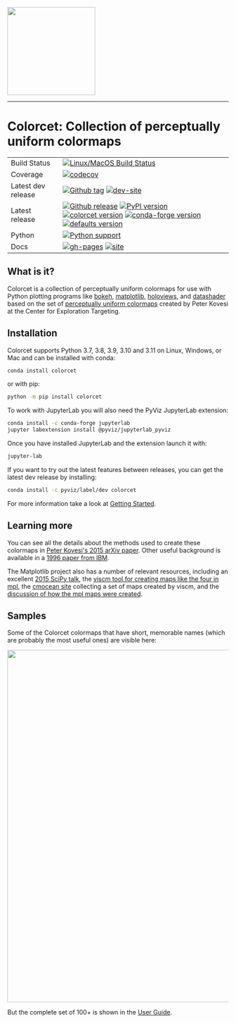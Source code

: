 <img src="https://github.com/holoviz/colorcet/blob/main/doc/_static/logo.png" width=200><br>

-----------------

# Colorcet: Collection of perceptually uniform colormaps

|    |    |
| --- | --- |
| Build Status | [![Linux/MacOS Build Status](https://github.com/holoviz/colorcet/workflows/tests/badge.svg?query=branch%3Amain)](https://github.com/holoviz/colorcet/actions/workflows/tests.yaml?query=branch%3Amain) |
| Coverage | [![codecov](https://codecov.io/gh/holoviz/colorcet/branch/main/graph/badge.svg)](https://codecov.io/gh/holoviz/colorcet) ||
| Latest dev release | [![Github tag](https://img.shields.io/github/tag/holoviz/colorcet.svg?label=tag&colorB=11ccbb)](https://github.com/holoviz/colorcet/tags) [![dev-site](https://img.shields.io/website-up-down-green-red/https/holoviz-dev.github.io/colorcet.svg?label=dev%20website)](https://holoviz-dev.github.io/colorcet/) |
| Latest release | [![Github release](https://img.shields.io/github/release/holoviz/colorcet.svg?label=tag&colorB=11ccbb)](https://github.com/holoviz/colorcet/releases) [![PyPI version](https://img.shields.io/pypi/v/colorcet.svg?colorB=cc77dd)](https://pypi.python.org/pypi/colorcet) [![colorcet version](https://img.shields.io/conda/v/holoviz/colorcet.svg?colorB=4488ff&style=flat)](https://anaconda.org/holoviz/colorcet) [![conda-forge version](https://img.shields.io/conda/v/conda-forge/colorcet.svg?label=conda%7Cconda-forge&colorB=4488ff)](https://anaconda.org/conda-forge/colorcet) [![defaults version](https://img.shields.io/conda/v/anaconda/colorcet.svg?label=conda%7Cdefaults&style=flat&colorB=4488ff)](https://anaconda.org/anaconda/colorcet) |
| Python | [![Python support](https://img.shields.io/pypi/pyversions/colorcet.svg)](https://pypi.org/project/colorcet/) |
| Docs | [![gh-pages](https://img.shields.io/github/last-commit/holoviz/colorcet/gh-pages.svg)](https://github.com/holoviz/colorcet/tree/gh-pages) [![site](https://img.shields.io/website-up-down-green-red/http/colorcet.holoviz.org.svg)](http://colorcet.holoviz.org) |


## What is it?

Colorcet is a collection of
perceptually uniform colormaps for use with Python plotting programs like
[bokeh](http://bokeh.pydata.org),
[matplotlib](http://matplotlib.org),
[holoviews](http://holoviews.org), and
[datashader](https://github.com/bokeh/datashader) based on the
set of [perceptually uniform colormaps](https://arxiv.org/abs/1509.03700) created
by Peter Kovesi at the Center for Exploration Targeting.


## Installation

Colorcet supports Python 3.7, 3.8, 3.9, 3.10 and 3.11  on Linux, Windows, or Mac
and can be installed with conda:

```sh
conda install colorcet
```

or with pip:

```sh
python -m pip install colorcet
```

To work with JupyterLab you will also need the PyViz JupyterLab extension:

```sh
conda install -c conda-forge jupyterlab
jupyter labextension install @pyviz/jupyterlab_pyviz
```

Once you have installed JupyterLab and the extension launch it with:

```sh
jupyter-lab
```

If you want to try out the latest features between releases, you can get the latest dev release by installing:

```sh
conda install -c pyviz/label/dev colorcet
```

For more information take a look at [Getting Started](http://colorcet.holoviz.org/getting_started).

## Learning more

You can see all the details about the methods used to create these
colormaps in [Peter Kovesi's 2015 arXiv
paper](https://arxiv.org/pdf/1509.03700v1.pdf).  Other useful
background is available in a [1996 paper from
IBM](http://www.research.ibm.com/people/l/lloydt/color/color.HTM).

The Matplotlib project also has a number of relevant resources,
including an excellent
[2015 SciPy talk](https://www.youtube.com/watch?v=xAoljeRJ3lU), the
[viscm tool for creating maps like the four in mpl](https://github.com/matplotlib/viscm), the
[cmocean site](http://matplotlib.org/cmocean/) collecting a set of maps created by viscm,
and the [discussion of how the mpl maps were created](https://bids.github.io/colormap/).


## Samples

Some of the Colorcet colormaps that have short, memorable names (which are probably
the most useful ones) are visible here:

<img src="./examples/assets/images/named.png" width="800">

But the complete set of 100+ is shown in the [User Guide](http://colorcet.holoviz.org/user_guide).
